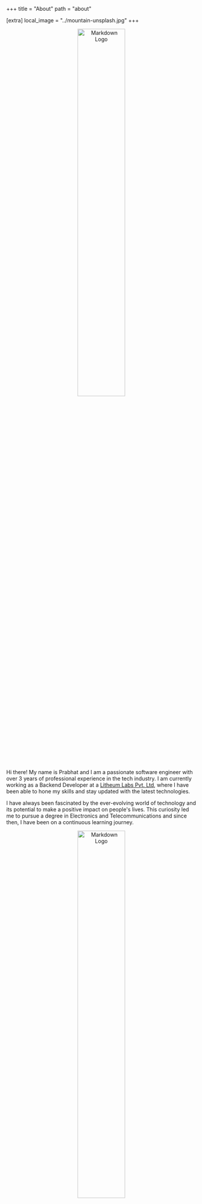 +++
title = "About"
path = "about"

[extra]
local_image = "../mountain-unsplash.jpg"
+++


<div style="text-align: center;">
    <img src="https://i.postimg.cc/1R7Q8m93/mountain-unsplash.png" alt="Markdown Logo" style="width: 50%;">
</div>

Hi there! My name is Prabhat and I am a passionate software engineer with over 3 years of professional experience in the tech industry. I am currently working as a Backend Developer at a [Litheum Labs Pvt. Ltd](https://litheum.com), where I have been able to hone my skills and stay updated with the latest technologies.

I have always been fascinated by the ever-evolving world of technology and its potential to make a positive impact on people's lives. This curiosity led me to pursue a degree in Electronics and Telecommunications and since then, I have been on a continuous learning journey.

<div style="text-align: center;">
    <img src="https://i.postimg.cc/ncYwsZbP/mohammad-rahmani-Fx34-Keq-IEw-unsplash.jpg" alt="Markdown Logo" style="width: 50%;">
</div>

Throughout my career, I have had the opportunity to work on various projects ranging from mobile applications to web development. I have a strong background in programming languages such as C++, Python, and ofcourse my personel favorite Rust, and I am always eager to learn new languages and frameworks.

What sets me apart as a software engineer is my ability to think outside the box and come up with innovative solutions to complex problems. I am a problem-solver at heart and I thrive in challenging environments.

Apart from my technical skills, I am also a team player and believe in the power of collaboration. I have had the pleasure of working with diverse teams and have learned the importance of effective communication and teamwork.

In my free time, you can find me reading books on technology and enjoying deep techno tracks.

I personally love cycling as a means to battle my sendetary lifestyle.

Iam Fluent in English and German along in my native language Hindi. 